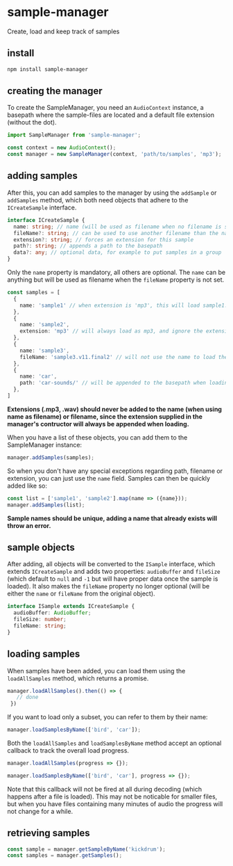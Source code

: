 # sample-manager

Create, load and keep track of samples

## install
```sh
npm install sample-manager
```

## creating the manager

To create the SampleManager, you need an `AudioContext` instance, a basepath where the sample-files are located and a default file extension (without the dot).

```typescript
import SampleManager from 'sample-manager';

const context = new AudioContext();
const manager = new SampleManager(context, 'path/to/samples', 'mp3');
```

## adding samples
After this, you can add samples to the manager by using the `addSample` or `addSamples` method, which both need objects that adhere to the `ICreateSample` interface.

```typescript
interface ICreateSample {
  name: string; // name (will be used as filename when no filename is supplied)
  fileName?: string; // can be used to use another filename than the name
  extension?: string; // forces an extension for this sample
  path?: string; // appends a path to the basepath
  data?: any; // optional data, for example to put samples in a group
}
```
Only the `name` property is mandatory, all others are optional. The `name` can be anything but will be used as filename when the `fileName` property is not set.

```typescript
const samples = [
  {
    name: 'sample1' // when extension is 'mp3', this will load sample1.mp3
  },
  {
    name: 'sample2',
    extension: 'mp3' // will always load as mp3, and ignore the extension in the constructor
  },
  {
    name: 'sample3',
    fileName: 'sample3.v11.final2' // will not use the name to load the file
  },
  {
    name: 'car',
    path: 'car-sounds/' // will be appended to the basepath when loading
  },
]
```
__Extensions (.mp3, .wav) should never be added to the name (when using name as filename) or filename, since the extension supplied in the manager's contructor will always be appended when loading.__

When you have a list of these objects, you can add them to the SampleManager instance:

```typescript
manager.addSamples(samples);
```

So when you don't have any special exceptions regarding path, filename or extension, you can just use the `name` field. Samples can then be quickly added like so:

```typescript
const list = ['sample1', 'sample2'].map(name => ({name}));
manager.addSamples(list);
```

__Sample names should be unique, adding a name that already exists will throw an error.__

## sample objects
After adding, all objects will be converted to the `ISample` interface, which extends `ICreateSample` and adds two properties: `audioBuffer` and `fileSize` (which default to `null` and `-1` but will have proper data once the sample is loaded). It also makes the `fileName` property no longer optional (will be either the `name` or `fileName` from the original object).

```typescript
interface ISample extends ICreateSample {
  audioBuffer: AudioBuffer;
  fileSize: number;
  fileName: string;
}

```

## loading samples
 When samples have been added, you can load them using the `loadAllSamples` method, which returns a promise.

 ```typescript
manager.loadAllSamples().then(() => {
    // done
  })
```

If you want to load only a subset, you can refer to them by their name:
```typescript
manager.loadSamplesByName(['bird', 'car']);
```

Both the `loadAllSamples` and `loadSamplesByName` method accept an optional callback to track the overall load progress.

```typescript
manager.loadAllSamples(progress => {});

manager.loadSamplesByName(['bird', 'car'], progress => {});
```
Note that this callback will not be fired at all during decoding (which happens after a file is loaded). This may not be noticable for smaller files, but when you have files containing many minutes of audio the progress will not change for a while.


## retrieving samples
```typescript
const sample = manager.getSampleByName('kickdrum');
const samples = manager.getSamples();
```
